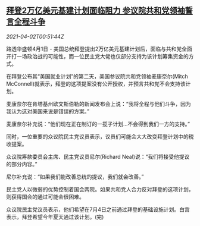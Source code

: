 <!--1617325262000-->
[拜登2万亿美元基建计划面临阻力 参议院共和党领袖誓言全程斗争](https://cn.reuters.com/article/biden-infrastructure-pressure-0401-thur-idCNKBS2BP029)
------

<div><i>2021-04-02T00:51:44Z</i></div><p>路透华盛顿4月1日 - 美国总统拜登提出2万亿美元基建计划后，面临与共和党全面开打一场政治战的可能性，而一位民主党大佬也仅部分支持为该计划筹集资金的方式。</p><p>在拜登公布其“美国就业计划”的第二天，美国参议院共和党领袖麦康奈尔(Mitch McConnell)就表示，拜登的这项提案没有公开授权，并预言共和党不会支持该计划。</p><p>麦康奈尔在肯塔基州欧文斯伯勒的新闻发布会上说：“我将全程与他们斗争，因为我认为这对美国来说是错误的方案。”</p><p>麦康奈尔补充说：“他们现在正在制订的一揽子计划...不会得到我们一方的支持。”</p><p>同时，一位重要的众议院民主党议员表示，议员们可能会大大改变拜登计划中的税收提案。</p><p>众议院筹款委员会主席、民主党议员尼尔(Richard Neal)说：“我们将接受他提议的部分内容。”</p><p>尼尔补充说：“如果我们能改善总统的提议，我们就会改善。”</p><p>民主党人以微弱的优势控制着国会两院。如果共和党人合力反对拜登的这项计划，则获得国会的通过可能会很困难。</p><p>众议院民主党议员表示，他们希望在7月4日之前通过拜登的基础设施计划。白宫表示，拜登希望今年夏天通过该计划。(完)</p>
